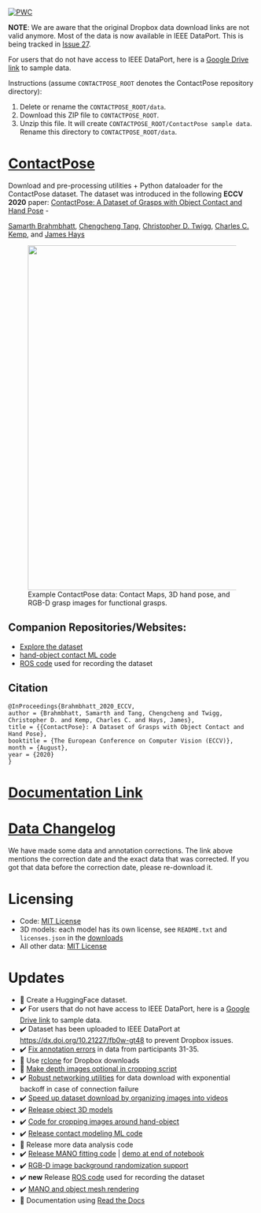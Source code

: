 [![PWC](https://img.shields.io/endpoint.svg?url=https://paperswithcode.com/badge/contactpose-a-dataset-of-grasps-with-object/grasp-contact-prediction-on-contactpose)](https://paperswithcode.com/sota/grasp-contact-prediction-on-contactpose?p=contactpose-a-dataset-of-grasps-with-object)

**NOTE**: We are aware that the original Dropbox data download links are not valid anymore. Most of the data is now available in IEEE DataPort. This is being tracked in [Issue 27](https://github.com/facebookresearch/ContactPose/issues/27).

For users that do not have access to IEEE DataPort, here is a [Google Drive link](https://drive.google.com/file/d/1paUAxXgHp6wDFBFw9MI1mxGElEl2KPew/view?usp=share_link) to sample data.

Instructions (assume `CONTACTPOSE_ROOT` denotes the ContactPose repository directory):
1. Delete or rename the `CONTACTPOSE_ROOT/data`.
2. Download this ZIP file to `CONTACTPOSE_ROOT`.
3. Unzip this file. It will create `CONTACTPOSE_ROOT/ContactPose sample data`. Rename this directory to `CONTACTPOSE_ROOT/data`.

# [ContactPose](https://contactpose.cc.gatech.edu)
Download and pre-processing utilities + Python dataloader for the ContactPose dataset.
The dataset was introduced in the following **ECCV 2020** paper:
[ContactPose: A Dataset of Grasps with Object Contact and Hand Pose](https://contactpose.cc.gatech.edu) - 

[Samarth Brahmbhatt](https://samarth-robo.github.io/),
[Chengcheng Tang](https://scholar.google.com/citations?hl=en&user=WbG27wQAAAAJ),
[Christopher D. Twigg](https://scholar.google.com/citations?hl=en&user=aN-lQ0sAAAAJ),
[Charles C. Kemp](http://charliekemp.com/), and
[James Hays](https://www.cc.gatech.edu/~hays/)

<figure>
<img src="readme_images/teaser.png" width="700">
<figcaption>Example ContactPose data: Contact Maps, 3D hand pose, and RGB-D grasp images for functional grasps.</figcaption>
</figure>

## Companion Repositories/Websites:
- [Explore the dataset](https://contactpose.cc.gatech.edu/contactpose_explorer.html)
- [hand-object contact ML code](https://github.com/samarth-robo/ContactPose-ML)
- [ROS code](https://github.com/samarth-robo/contactpose_ros_utils) used for recording the dataset

## Citation
```
@InProceedings{Brahmbhatt_2020_ECCV,
author = {Brahmbhatt, Samarth and Tang, Chengcheng and Twigg, Christopher D. and Kemp, Charles C. and Hays, James},
title = {{ContactPose}: A Dataset of Grasps with Object Contact and Hand Pose},
booktitle = {The European Conference on Computer Vision (ECCV)},
month = {August},
year = {2020}
}
```

# [Documentation Link](docs/doc.md)

# [Data Changelog](docs/data_changelog.md)
We have made some data and annotation corrections. The link above mentions the correction date and the exact data that was corrected.
If you got that data before the correction date, please re-download it.

# Licensing
- Code: [MIT License](LICENSE.txt)
- 3D models: each model has its own license, see `README.txt` and `licenses.json` in the [downloads](docs/doc.md#3d-models-and-3d-printing)
- All other data: [MIT License](LICENSE.txt)

# Updates
- :black_square_button: Create a HuggingFace dataset.
- :heavy_check_mark: For users that do not have access to IEEE DataPort, here is a [Google Drive link](https://drive.google.com/file/d/1paUAxXgHp6wDFBFw9MI1mxGElEl2KPew/view?usp=share_link) to sample data.
- :heavy_check_mark: Dataset has been uploaded to IEEE DataPort at https://dx.doi.org/10.21227/fb0w-gt48 to prevent Dropbox issues.
- :heavy_check_mark: [Fix annotation errors](https://github.com/facebookresearch/ContactPose/issues/7) in data from participants 31-35.
- :black_square_button: Use [rclone](https://github.com/rclone/rclone) for Dropbox downloads
- :black_square_button: [Make depth images optional in cropping script](https://github.com/facebookresearch/ContactPose/issues/6)
- :heavy_check_mark: [Robust networking utilities](utilities/networking.py) for data download with exponential backoff in case of connection failure
- :heavy_check_mark: [Speed up dataset download by organizing images into videos](docs/doc.md#download-rgb-images-only)
- :heavy_check_mark: [Release object 3D models](docs/doc.md#3d-models-and-3d-printing)
- :heavy_check_mark: [Code for cropping images around hand-object](demo.ipynb)
- :heavy_check_mark: [Release contact modeling ML code](https://github.com/samarth-robo/ContactPose-ML)
- :black_square_button: Release more data analysis code
- :heavy_check_mark: [Release MANO fitting code](utilities/mano_fitting.py) | [demo at end of notebook](demo.ipynb)
- :heavy_check_mark: [RGB-D image background randomization support](docs/doc.md#image-preprocessing)
- :heavy_check_mark: **new** Release [ROS code](https://github.com/samarth-robo/contactpose_ros_utils) used for recording the dataset
- :heavy_check_mark: [MANO and object mesh rendering](docs/rendering.md)
- :black_square_button: Documentation using [Read the Docs](https://readthedocs.org)
